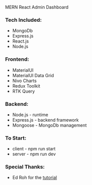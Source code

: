 MERN React Admin Dashboard

### Tech Included:

-   MongoDb
-   Express.js
-   React.js
-   Node.js

### Frontend:

-   MaterialUI
-   MaterialUI Data Grid
-   Nivo Charts
-   Redux Toolkit
-   RTK Query

### Backend:

-   Node.js - runtime
-   Express.js - backend framework
-   Mongoose - MongoDb management

### To Start:

-   client - npm run start
-   server - npm run dev

### Special Thanks:

-   Ed Roh for the [tutorial](https://youtu.be/0cPCMIuDk2I)
